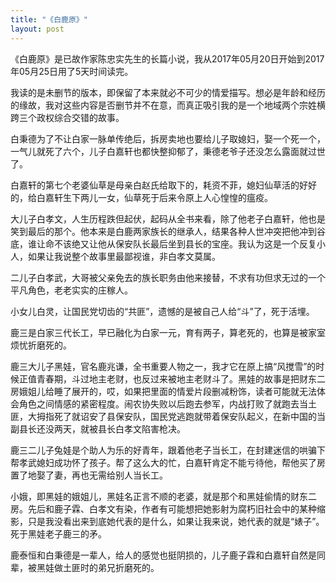 ```yaml
---
title: "《白鹿原》"
layout: post
---
```


《白鹿原》是已故作家陈忠实先生的长篇小说，我从2017年05月20日开始到2017年05月25日用了5天时间读完。

我读的是未删节的版本，即保留了本来就必不可少的情爱描写。想必是年龄和经历的缘故，我对这些内容是否删节并不在意，而真正吸引我的是一个地域两个宗姓横跨三个政权综合交错的故事。

白秉德为了不让白家一脉单传绝后，拆房卖地也要给儿子取媳妇，娶一个死一个，一气儿就死了六个，儿子白嘉轩也都快整抑郁了，秉德老爷子还没怎么露面就过世了。

白嘉轩的第七个老婆仙草是母亲白赵氏给取下的，耗资不菲，媳妇仙草活的好好的，给白嘉轩生下两儿一女，仙草死于后来令原上人心惶惶的瘟疫。

大儿子白孝文，人生历程跌但起伏，起码从全书来看，除了他老子白嘉轩，他也是笑到最后的那个。他本来是白鹿两家族长的继承人，结果各种人世冲突把他冲到谷底，谁让命不该绝又让他从保安队长最后坐到县长的宝座。我认为这是一个反复小人，如果让我说整个故事里最鄙视谁，非白孝文莫属。

二儿子白孝武，大哥被父亲免去的族长职务由他来接替，不求有功但求无过的一个平凡角色，老老实实的庄稼人。

小女儿白灵，让国民党切齿的“共匪”，遗憾的是被自己人给“斗”了，死于活埋。

鹿三是白家三代长工，早已融化为白家一元，育有两子，算老死的，也算是被家室烦忧折磨死的。

鹿三大儿子黑娃，官名鹿兆谦，全书重要人物之一，我才它在原上搞“风搅雪”的时候正值青春期，斗过地主老财，也反过来被地主老财斗了。黑娃的故事是把财东二房娥姐儿给睡了展开的，哎，如果把里面的情爱片段删减粉饰，读者可能就无法体会角色之间情感的紧密程度。闹农协失败以后跑去参军，内战打败了就跑去当土匪，大拇指死了就诏安了县保安队，国民党逃跑就带着保安队起义，在新中国的当副县长还没两天，就被县长白孝文陷害枪决。

鹿三二儿子兔娃是个助人为乐的好青年，跟着他老子当长工，在封建迷信的哄骗下帮孝武媳妇成功怀了孩子。帮了这么大的忙，白嘉轩肯定不能亏待他，帮他买了房置了地娶了妻，再也无需给别人当长工。

小娥，即黑娃的娥姐儿，黑娃名正言不顺的老婆，就是那个和黑娃偷情的财东二房。先后和鹿子霖、白孝文有染，作者有可能想把她影射为腐朽旧社会中的某种缩影，只是我没看出来到底她代表的是什么，如果让我来说，她代表的就是“婊子”。死于黑娃老子鹿三的矛。

鹿泰恒和白秉德是一辈人，给人的感觉也挺阴损的，儿子鹿子霖和白嘉轩自然是同辈，被黑娃做土匪时的弟兄折磨死的。